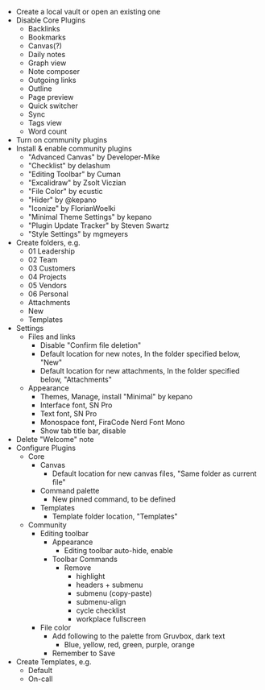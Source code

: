 - Create a local vault or open an existing one
- Disable Core Plugins
  - Backlinks
  - Bookmarks
  - Canvas(?)
  - Daily notes
  - Graph view
  - Note composer
  - Outgoing links
  - Outline
  - Page preview
  - Quick switcher
  - Sync
  - Tags view
  - Word count
- Turn on community plugins
- Install & enable community plugins
  - "Advanced Canvas" by Developer-Mike
  - "Checklist" by delashum
  - "Editing Toolbar" by Cuman
  - "Excalidraw" by Zsolt Viczian
  - "File Color" by ecustic
  - "Hider" by @kepano
  - "Iconize" by FlorianWoelki
  - "Minimal Theme Settings" by kepano
  - "Plugin Update Tracker" by Steven Swartz
  - "Style Settings" by mgmeyers
- Create folders, e.g.
  - 01 Leadership
  - 02 Team
  - 03 Customers
  - 04 Projects
  - 05 Vendors
  - 06 Personal
  - Attachments
  - New
  - Templates
- Settings
  - Files and links
    - Disable "Confirm file deletion"
    - Default location for new notes, In the folder specified below, "New"
    - Default location for new attachments, In the folder specified below, "Attachments"
  - Appearance
    - Themes, Manage, install "Minimal" by kepano
    - Interface font, SN Pro
    - Text font, SN Pro
    - Monospace font, FiraCode Nerd Font Mono
    - Show tab title bar, disable
- Delete "Welcome" note
- Configure Plugins
  - Core
    - Canvas
      - Default location for new canvas files, "Same folder as current file"
    - Command palette
      - New pinned command, to be defined
    - Templates
      - Template folder location, "Templates"
  - Community
    - Editing toolbar
      - Appearance
        - Editing toolbar auto-hide, enable
      - Toolbar Commands
        - Remove
          - highlight
          - headers + submenu
          - submenu (copy-paste)
          - submenu-align
          - cycle checklist
          - workplace fullscreen
    - File color
      - Add following to the palette from Gruvbox, dark text
        - Blue, yellow, red, green, purple, orange
      - Remember to Save
- Create Templates, e.g.
  - Default
  - On-call
